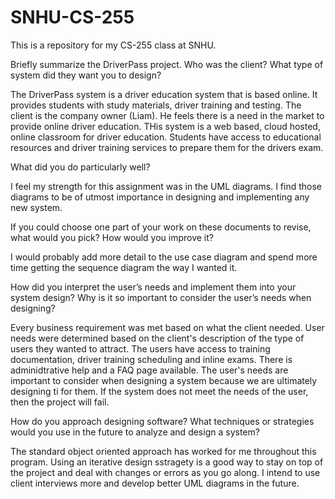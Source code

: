 # SNHU-CS-255

This is a repository for my CS-255 class at SNHU. 

Briefly summarize the DriverPass project. Who was the client? What type of system did they want you to design?

The DriverPass system is a driver education system that is based online. It provides students with study materials, driver training
and testing. The client is the company owner (Liam). He feels there is a need in the market to provide online driver education. THis system is
a web based, cloud hosted, online classroom for driver education. Students have access to educational resources and driver training services
to prepare them for the drivers exam. 

What did you do particularly well?

I feel my strength for this assignment was in the UML diagrams. I find those diagrams to be of utmost importance in designing and implementing any new system. 

If you could choose one part of your work on these documents to revise, what would you pick? How would you improve it?

I would probably add more detail to the use case diagram and spend more time getting the sequence diagram the way I wanted it. 

How did you interpret the user’s needs and implement them into your system design? Why is it so important to consider the user’s needs when designing?

Every business requirement was met based on what the client needed. User needs were determined based on the client's description of the type of users they wanted 
to attract. The users have access to training documentation, driver training scheduling and inline exams. There is adminidtrative help and a FAQ page available. The user's needs
are important to consider when designing a system because we are ultimately designing ti for them. If the system does not meet the needs of the user, then the project will fail. 

How do you approach designing software? What techniques or strategies would you use in the future to analyze and design a system?

The standard object oriented approach has worked for me throughout this program. Using an iterative design sstragety is a good way to stay on top of the project and
deal with changes or errors as you go along. I intend to use client interviews more and develop better UML diagrams in the future. 
